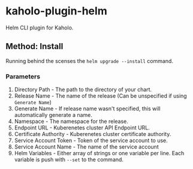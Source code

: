 # kaholo-plugin-helm
Helm CLI plugin for Kaholo.

## Method: Install
Running behind the scenses the `helm upgrade --install` command.
### Parameters
1. Directory Path - The path to the directory of your chart.
2. Release Name - The name of the release (Can be unspecified if using `Generate Name`)
3. Generate Name - If release name wasn't specified, this will automatically generate a name.
4. Namespace - The namespace for the release.
5. Endpoint URL - Kuberenetes cluster API Endpoint URL.
6. Certificate Authority - Kuberenetes cluster certificate authority.
7. Service Account Token - Token of the service account to use.
8. Service Account Name - The name of the service account
9. Helm Variables - Either array of strings or one variable per line. Each variable is push with `--set` to the command.
